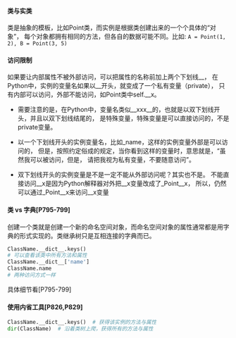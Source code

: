 #### 类与实类
类是抽象的模板，比如Point类，而实例是根据类创建出来的一个个具体的“对象”，
每个对象都拥有相同的方法，但各自的数据可能不同。比如:
`A = Point(1, 2), B = Point(3, 5)`

#### 访问限制
如果要让内部属性不被外部访问，可以把属性的名称前加上两个下划线__，
在Python中，实例的变量名如果以__开头，就变成了一个私有变量（private），
只有内部可以访问，外部不能访问，如Point类中self.__x。

- 需要注意的是，在Python中，变量名类似__xxx__的，也就是以双下划线开头，并且以双下划线结尾的，
是特殊变量，特殊变量是可以直接访问的，不是private变量。  

- 以一个下划线开头的实例变量名，比如_name，这样的实例变量外部是可以访问的，
但是，按照约定俗成的规定，当你看到这样的变量时，意思就是，“虽然我可以被访问，但是，
请把我视为私有变量，不要随意访问”。

- 双下划线开头的实例变量是不是一定不能从外部访问呢？其实也不是。
不能直接访问__x是因为Python解释器对外把__x变量改成了_Point__x，
所以，仍然可以通过_Point__x来访问__x变量

#### 类 vs 字典[P795-799]
创建一个类就是创建一个新的命名空间对象，而命名空间对象的属性通常都是用字典的形式实现的。类继承树只是互相连接的字典而已。
```python
ClassName.__dict__.keys()
# 可以查看该类中所有方法和属性
ClassName.__dict__['name']
ClassName.name
# 两种访问方式一样
```
具体细节看[P795-799]

#### 使用内省工具[P826,P829]
```python
ClassName.__dict__.keys()  # 获得该实例的方法与属性
dir(ClassName)  # 沿着类树上爬，获得所有的方法与属性
```
